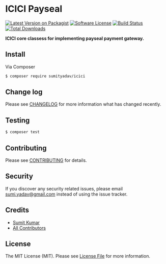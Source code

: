 # ICICI Payseal

[![Latest Version on Packagist][ico-version]][link-packagist]
[![Software License][ico-license]](LICENSE.md)
[![Build Status][ico-travis]][link-travis]
[![Total Downloads][ico-downloads]][link-downloads]

**ICICI core classess for implementing payseal payment gateway.**

## Install

Via Composer

``` bash
$ composer require sumityadav/icici
```

<!--
## Usage

``` php
$skeleton = new sumityadav\Skeleton();
echo $skeleton->echoPhrase('Hello, sumityadav!');
```
-->

## Change log

Please see [CHANGELOG](CHANGELOG.md) for more information what has changed recently.

## Testing

``` bash
$ composer test
```

## Contributing

Please see [CONTRIBUTING](CONTRIBUTING.md) for details.

## Security

If you discover any security related issues, please email sumi.yadav@gmail.com instead of using the issue tracker.

## Credits

- [Sumit Kumar][link-author]
- [All Contributors][link-contributors]

## License

The MIT License (MIT). Please see [License File](LICENSE.md) for more information.

[ico-version]: https://img.shields.io/packagist/v/sumityadav/icici.svg?style=flat-square
[ico-license]: https://img.shields.io/badge/license-MIT-brightgreen.svg?style=flat-square
[ico-travis]: https://img.shields.io/travis/sumityadav/icici/master.svg?style=flat-square
[ico-downloads]: https://img.shields.io/packagist/dt/sumityadav/icici.svg?style=flat-square

[link-packagist]: https://packagist.org/packages/sumityadav/icici
[link-travis]: https://travis-ci.org/sumityadav/icici
[link-downloads]: https://packagist.org/packages/sumityadav/icici
[link-author]: https://github.com/sumityadav
[link-contributors]: ../../contributors
